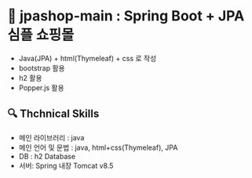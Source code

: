 # :open_book: jpashop-main : Spring Boot + JPA 심플 쇼핑몰

- Java(JPA) + html(Thymeleaf) + css 로 작성 <br />
- bootstrap 활용 <br />
- h2 활용 <br />
- Popper.js 활용 <br />

## :mag: Thchnical Skills

- 메인 라이브러리 : java
- 메인 언어 및 문법 : java, html+css(Thymeleaf), JPA
- DB : h2 Database
- 서버: Spring 내장 Tomcat v8.5
